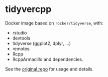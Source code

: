 # tidyvercpp

Docker image based on `rocker/tidyverse`, with:
- rstudio
- devtools
- tidyverse (ggplot2, dplyr, ...)
- remotes
- Rcpp
- RcppArmadillo and dependencies.

See the [original repo](https://hub.docker.com/r/rocker/tidyverse/) for usage and details.
